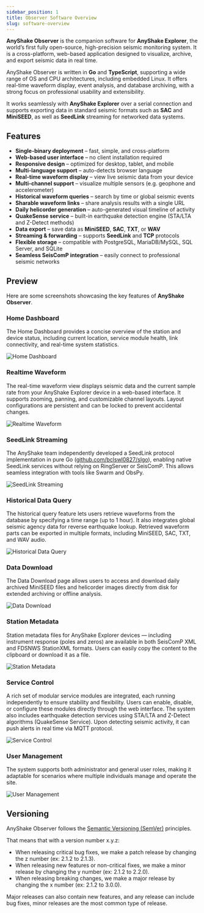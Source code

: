 ```yaml
---
sidebar_position: 1
title: Observer Software Overview
slug: software-overview
---
```


**AnyShake Observer** is the companion software for **AnyShake Explorer**, the world’s first fully open-source, high-precision seismic monitoring system. It is a cross-platform, web-based application designed to visualize, archive, and export seismic data in real time.

AnyShake Observer is written in **Go** and **TypeScript**, supporting a wide range of OS and CPU architectures, including embedded Linux. It offers real-time waveform display, event analysis, and database archiving, with a strong focus on professional usability and extensibility.

It works seamlessly with **AnyShake Explorer** over a serial connection and supports exporting data in standard seismic formats such as **SAC** and **MiniSEED**, as well as **SeedLink** streaming for networked data systems.

## Features

- **Single-binary deployment** – fast, simple, and cross-platform
- **Web-based user interface** – no client installation required
- **Responsive design** – optimized for desktop, tablet, and mobile
- **Multi-language support** – auto-detects browser language
- **Real-time waveform display** – view live seismic data from your device
- **Multi-channel support** – visualize multiple sensors (e.g. geophone and accelerometer)
- **Historical waveform queries** – search by time or global seismic events
- **Sharable waveform links** – share analysis results with a single URL
- **Daily helicorder generation** – auto-generated visual timeline of activity
- **QuakeSense service** – built-in earthquake detection engine (STA/LTA and Z-Detect methods)
- **Data export** – save data as **MiniSEED**, **SAC**, **TXT**, or **WAV**
- **Streaming & forwarding** – supports **SeedLink** and **TCP** protocols
- **Flexible storage** – compatible with PostgreSQL, MariaDB/MySQL, SQL Server, and SQLite
- **Seamless SeisComP integration** – easily connect to professional seismic networks

## Preview

Here are some screenshots showcasing the key features of **AnyShake Observer**.

### Home Dashboard

The Home Dashboard provides a concise overview of the station and device status, including current location, service module health, link connectivity, and real-time system statistics.

![Home Dashboard](img/software-overview/home.webp)

### Realtime Waveform

The real-time waveform view displays seismic data and the current sample rate from your AnyShake Explorer device in a web-based interface. It supports zooming, panning, and customizable channel layouts. Layout configurations are persistent and can be locked to prevent accidental changes.

![Realtime Waveform](img/software-overview/realtime.webp)

### SeedLink Streaming

The AnyShake team independently developed a SeedLink protocol implementation in pure Go ([github.com/bclswl0827/slgo](https://github.com/bclswl0827/slgo)), enabling native SeedLink services without relying on RingServer or SeisComP. This allows seamless integration with tools like Swarm and ObsPy.

![SeedLink Streaming](img/software-overview/seedlink.webp)

### Historical Data Query

The historical query feature lets users retrieve waveforms from the database by specifying a time range (up to 1 hour). It also integrates global seismic agency data for reverse earthquake lookup. Retrieved waveform parts can be exported in multiple formats, including MiniSEED, SAC, TXT, and WAV audio.

![Historical Data Query](img/software-overview/history.webp)

### Data Download

The Data Download page allows users to access and download daily archived MiniSEED files and helicorder images directly from disk for extended archiving or offline analysis.

![Data Download](img/software-overview/download.webp)

### Station Metadata

Station metadata files for AnyShake Explorer devices — including instrument response (poles and zeros) are available in both SeisComP XML and FDSNWS StationXML formats. Users can easily copy the content to the clipboard or download it as a file.

![Station Metadata](img/software-overview/metadata.webp)

### Service Control

A rich set of modular service modules are integrated, each running independently to ensure stability and flexibility. Users can enable, disable, or configure these modules directly through the web interface. The system also includes earthquake detection services using STA/LTA and Z-Detect algorithms (QuakeSense Service). Upon detecting seismic activity, it can push alerts in real time via MQTT protocol.

![Service Control](img/software-overview/service.webp)

### User Management

The system supports both administrator and general user roles, making it adaptable for scenarios where multiple individuals manage and operate the site.

![User Management](img/software-overview/users.webp)

## Versioning

AnyShake Observer follows the [Semantic Versioning (SemVer)](https://semver.org) principles.

That means that with a version number x.y.z:

- When releasing critical bug fixes, we make a patch release by changing the z number (ex: 2.1.2 to 2.1.3).
- When releasing new features or non-critical fixes, we make a minor release by changing the y number (ex: 2.1.2 to 2.2.0).
- When releasing breaking changes, we make a major release by changing the x number (ex: 2.1.2 to 3.0.0).

Major releases can also contain new features, and any release can include bug fixes, minor releases are the most common type of release.
